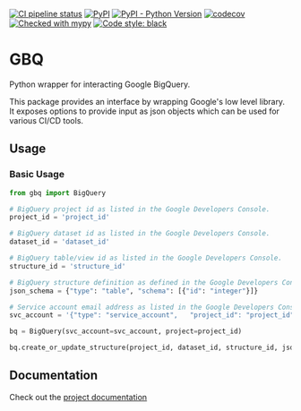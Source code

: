 [![CI pipeline status](https://github.com/wayfair-incubator/gbq/workflows/CI/badge.svg?branch=main)][ci]
[![PyPI](https://img.shields.io/pypi/v/gbq)][pypi]
[![PyPI - Python Version](https://img.shields.io/pypi/pyversions/gbq)][pypi]
[![codecov](https://codecov.io/gh/wayfair-incubator/gbq/branch/main/graph/badge.svg)][codecov]
[![Checked with mypy](https://img.shields.io/badge/mypy-checked-blue)][mypy-home]
[![Code style: black](https://img.shields.io/badge/code%20style-black-black.svg)][black-home]


# GBQ

Python wrapper for interacting Google BigQuery.

This package provides an interface by wrapping Google's low level library. It exposes options to provide input as json objects which can be used for various CI/CD tools.

## Usage

### Basic Usage

```python
from gbq import BigQuery

# BigQuery project id as listed in the Google Developers Console.
project_id = 'project_id'

# BigQuery dataset id as listed in the Google Developers Console.
dataset_id = 'dataset_id'

# BigQuery table/view id as listed in the Google Developers Console.
structure_id = 'structure_id'

# BigQuery structure definition as defined in the Google Developers Console.
json_schema = {"type": "table", "schema": [{"id": "integer"}]}

# Service account email address as listed in the Google Developers Console.
svc_account = '{"type": "service_account",   "project_id": "project_id"}'

bq = BigQuery(svc_account=svc_account, project=project_id)

bq.create_or_update_structure(project_id, dataset_id, structure_id, json_schema)
```

## Documentation

Check out the [project documentation](https://wayfair-incubator.github.io/gbq/)

[ci]: https://github.com/wayfair-incubator/gbq/actions
[codecov]: https://codecov.io/gh/wayfair-incubator/gbq
[mypy-home]: http://mypy-lang.org/
[black-home]: https://github.com/psf/black
[install-docker]: https://docs.docker.com/install/
[pdbpp-home]: https://github.com/pdbpp/pdbpp
[pdb-docs]: https://docs.python.org/3/library/pdb.html
[pdbpp-docs]: https://github.com/pdbpp/pdbpp#usage
[pytest-docs]: https://docs.pytest.org/en/latest/
[mypy-docs]: https://mypy.readthedocs.io/en/stable/
[black-docs]: https://black.readthedocs.io/en/stable/
[isort-docs]: https://pycqa.github.io/isort/
[flake8-docs]: http://flake8.pycqa.org/en/stable/
[bandit-docs]: https://bandit.readthedocs.io/en/stable/
[sem-ver]: https://semver.org/
[pypi]: https://semver.org/
[gbq-docs]: https://wayfair-incubator.github.io/gbq/
